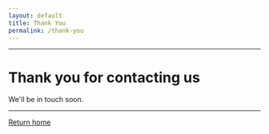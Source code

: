 ```yaml
---
layout: default
title: Thank You
permalink: /thank-you
---
```


<div class="text-center">
  <hr>
  <h1>Thank you for contacting us</h1>

  <p class="lead">We'll be in touch soon.</p>
  <hr>
  <a href="/" class="btn btn-default">Return home</a>
</div>
